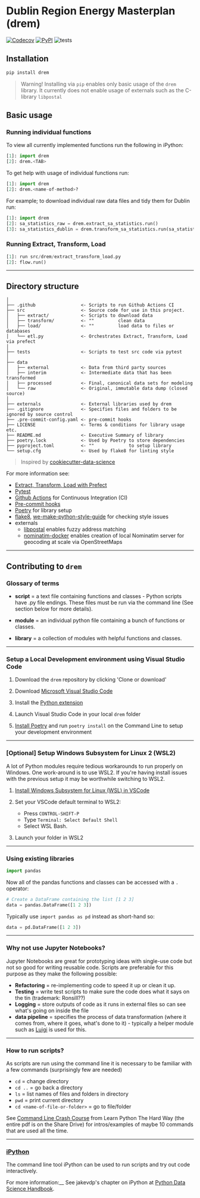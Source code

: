 # Dublin Region Energy Masterplan (drem)

[![Codecov](https://codecov.io/gh/codema-dev/drem/branch/master/graph/badge.svg)](https://codecov.io/gh/codema-dev/drem)
[![PyPI](https://img.shields.io/pypi/v/drem.svg)](https://pypi.org/project/drem/)
![tests](https://github.com/codema-dev/drem/workflows/tests/badge.svg)

## Installation

```bash
pip install drem
```

> Warning! Installing via `pip` enables only basic usage of the `drem` library. It currently does not enable usage of externals such as the C-library `libpostal`

## Basic usage

### Running individual functions

To view all currently implemented functions run the following in iPython:

```python
[1]: import drem
[2]: drem.<TAB>
```

To get help with usage of individual functions run:

```python
[1]: import drem
[2]: drem.<name-of-method>?
```

For example; to download individual raw data files and tidy them for Dublin run:

```python
[1]: import drem
[2]: sa_statistics_raw = drem.extract_sa_statistics.run()
[3]: sa_statistics_dublin = drem.transform_sa_statistics.run(sa_statistics_raw)
```

### Running Extract, Transform, Load

```python
[1]: run src/drem/extract_transform_load.py
[2]: flow.run()
```

---

## Directory structure

```
│
├── .github                 <- Scripts to run Github Actions CI
├── src                     <- Source code for use in this project.
│   ├── extract/            <- Scripts to download data
│   ├── transform/          <- ""         clean data
│   ├── load/               <- ""         load data to files or databases
│   └── etl.py              <- Orchestrates Extract, Transform, Load via prefect
│
├── tests                   <- Scripts to test src code via pytest
│
├── data
│   ├── external            <- Data from third party sources
│   ├── interim             <- Intermediate data that has been transformed
│   ├── processed           <- Final, canonical data sets for modeling
│   └── raw                 <- Original, immutable data dump (closed source)
│
├── externals               <- External libraries used by drem
├── .gitignore              <- Specifies files and folders to be ignored by source control
├── .pre-commit-config.yaml <- pre-commit hooks
├── LICENSE                 <- Terms & conditions for library usage etc.
├── README.md               <- Executive Summary of library
├── poetry.lock             <- Used by Poetry to store dependencies
├── pyproject.toml          <- ""             to setup library
└── setup.cfg               <- Used by flake8 for linting style
```

> Inspired by [cookiecutter-data-science](https://github.com/drivendata/cookiecutter-data-science)

For more information see:
- [Extract, Transform, Load with Prefect](https://docs.prefect.io/core/tutorial/02-etl-flow.html)
- [Pytest](https://docs.pytest.org/en/latest/)
- [Github Actions](https://github.com/actions/setup-python) for Continuous Integration (CI)
- [Pre-commit hooks](https://pre-commit.com/)
- [Poetry](https://python-poetry.org/) for library setup
- [flake8](https://flake8.pycqa.org/en/latest/), [we-make-python-style-guide](https://wemake-python-stylegui.de/en/latest/pages/usage/violations/index.html) for checking style issues
- externals
    - [libpostal](https://github.com/openvenues/libpostal) enables fuzzy address matching
    - [nominatim-docker](https://github.com/mediagis/nominatim-docker) enables creation of local Nominatim server for geocoding at scale via OpenStreetMaps
---

## Contributing to `drem`

### Glossary of terms

- __script__ = a text file containing functions and classes - Python scripts have .py file endings.  These files must be run via the command line (See section below for more details).

- __module__ = an individual python file containing a bunch of functions or classes.

- __library__ = a collection of modules with helpful functions and classes.

---

### Setup a Local Development environment using Visual Studio Code

1. Download the `drem` repository by clicking 'Clone or download'

2. Download [Microsoft Visual Studio Code](https://code.visualstudio.com/)

3. Install the [Python extension](https://marketplace.visualstudio.com/items?itemName=ms-python.python)

4. Launch Visual Studio Code in your local `drem` folder

5. [Install Poetry](https://python-poetry.org/docs/) and run `poetry install` on the Command Line to setup your development environment
---

### [Optional] Setup Windows Subsystem for Linux 2 (WSL2)

A lot of Python modules require tedious workarounds to run properly on Windows.  One work-around is to use WSL2.  If you're having install issues with the previous setup it may be worthwhile switching to WSL2.

1. [Install Windows Subsystem for Linux (WSL) in VSCode](https://code.visualstudio.com/docs/remote/wsl)

2. Set your VSCode default terminal to WSL2:
    - Press `CONTROL-SHIFT-P`
    - Type `Terminal: Select Default Shell`
    - Select WSL Bash.

3. Launch your folder in WSL2

---

### Using existing libraries

```Python
import pandas
```

Now all of the pandas functions and classes can be accessed with a `.` operator:

```Python
# Create a DataFrame containing the list [1 2 3]
data = pandas.DataFrame([1 2 3])
```

Typically use `import pandas as pd` instead as short-hand so:

```Python
data = pd.DataFrame([1 2 3])
```


---

### Why not use Jupyter Notebooks?

Jupyter Notebooks are great for prototyping ideas with single-use code but not so good for writing reusable code.  Scripts are preferable for this purpose as they make the following possible:

- __Refactoring__ = re-implementing code to speed it up or clean it up.
- __Testing__ = write test scripts to make sure the code does what it says on the tin (trademark: Ronsill??)
- __Logging__ = store outputs of code as it runs in external files so can see what's going on inside the file
- __data pipeline__ = specifies the process of data transformation (where it comes from, where it goes, what's done to it) - typically a helper module such as [Luigi](https://luigi.readthedocs.io/en/stable/) is used for this.

---

### How to run scripts?

As scripts are run using the command line it is necessary to be familiar with a few commands (surprisingly few are needed)

- `cd` = change directory
- `cd ..` = go back a directory
- `ls` = list names of files and folders in directory
- `pwd` = print current directory
- `cd <name-of-file-or-folder>` = go to file/folder

See [Command Line Crash Course](https://learnpythonthehardway.org/book/appendixa.html) from Learn Python The Hard Way (the entire pdf is on the Share Drive) for intros/examples of maybe 10 commands that are used all the time.

---

### [iPython](https://ipython.readthedocs.io/en/stable/)

The command line tool iPython can be used to run scripts and try out code interactively.

For more information:__ See jakevdp's chapter on iPython at [Python Data Science Handbook](https://jakevdp.github.io/PythonDataScienceHandbook/).
